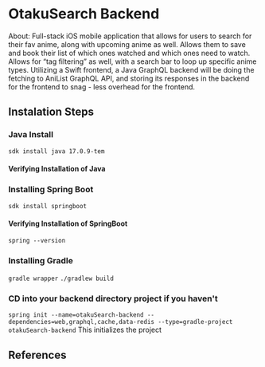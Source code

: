 # OtakuSearch Backend

About: Full-stack iOS mobile application that allows for users to search for their fav anime, along with upcoming anime as well. Allows them to save and book their list of which ones watched and which ones need to watch. Allows for “tag filtering” as well, with a search bar to loop up specific anime types. Utilizing a Swift frontend, a Java GraphQL backend will be doing the fetching to AniList GraphQL API, and storing its responses in the backend for the frontend to snag - less overhead for the frontend. 

## Instalation Steps

### Java Install
```sdk install java 17.0.9-tem```

#### Verifying Installation of Java


### Installing Spring Boot
```sdk install springboot```

#### Verifying Installation of SpringBoot
```spring --version```

### Installing Gradle
```gradle wrapper```
```./gradlew build```

### CD into your backend directory project if you haven't
```spring init --name=otakuSearch-backend --dependencies=web,graphql,cache,data-redis --type=gradle-project otakuSearch-backend```
This initializes the project

## References
